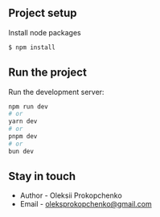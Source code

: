 
## Project setup

Install node packages

```bash
$ npm install
```

## Run the project

Run the development server:

```bash
npm run dev
# or
yarn dev
# or
pnpm dev
# or
bun dev
```

## Stay in touch

- Author - Oleksii Prokopchenko
- Email - oleksprokopchenko@gmail.com

